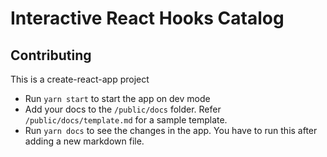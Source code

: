 # Interactive React Hooks Catalog

## Contributing

This is a create-react-app project

- Run `yarn start` to start the app on dev mode
- Add your docs to the `/public/docs` folder. Refer `/public/docs/template.md` for a sample template.
- Run `yarn docs` to see the changes in the app. You have to run this after adding a new markdown file.
